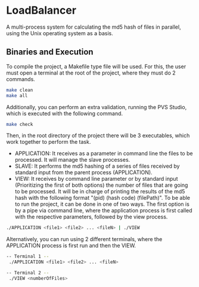 # LoadBalancer
A multi-process system for calculating the md5 hash of files in parallel, using the Unix operating system as a basis.
## Binaries and Execution
To compile the project, a Makefile type file will be used. For this, the user must open a terminal at the root of the project, where they must do 2 commands.

```sh
make clean
make all
```

Additionally, you can perform an extra validation, running the PVS Studio, which is executed with the following command.

```sh
make check
```

Then, in the root directory of the project there will be 3 executables, which work together to perform the task.

- APPLICATION: It receives as a parameter in command line the files to be processed. It will manage the slave processes.
- SLAVE: It performs the md5 hashing of a series of files received by standard input from the parent process (APPLICATION).
- VIEW: It receives by command line parameter or by standard input (Prioritizing the first of both options) the number of files that are going to be processed. It will be in charge of printing the results of the md5 hash with the following format "(pid) (hash code) (filePath)".
  To be able to run the project, it can be done in one of two ways. The first option is by a pipe via command line, where the application process is first called with the respective parameters, followed by the view process.

```sh
./APPLICATION <file1> <file2> ... <fileN> | ./VIEW
```

Alternatively, you can run using 2 different terminals, where the APPLICATION process is first run and then the VIEW.

```sh
-- Terminal 1 --
 ./APPLICATION <file1> <file2> ... <fileN>
```

```sh
-- Terminal 2 --
 ./VIEW <numberOfFiles>
```
